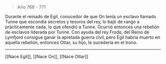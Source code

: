 > Año 768 - 771

Durante el reinado de Egil, conocedor de que On tenía un esclavo llamado Tunne que escondía secretos y tesoros del rey, lo bajó de rango a prácticamente nada, lo que ofendió a Tunne. Ocurrió entonces una rebelión de esclavos liderada por Tunne. Con ayuda del rey Frode, del Reino de Lymfjord consigue ganar la apretada guerra civil, pero Egil habría muerto en aquella rebelión, entonces Ottar, su hijo, le sucedería en el trono.

---

[[Nace Egil]], [[Nace On]], [[Nace Ottar]]